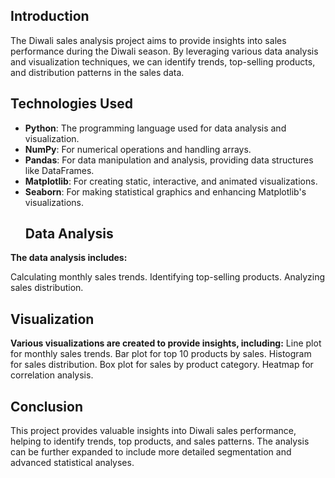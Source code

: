 ## Introduction
The Diwali sales analysis project aims to provide insights into sales performance during the Diwali season. By leveraging various data analysis and visualization techniques, we can identify trends, top-selling products, and distribution patterns in the sales data.

## Technologies Used
- **Python**: The programming language used for data analysis and visualization.
- **NumPy**: For numerical operations and handling arrays.
- **Pandas**: For data manipulation and analysis, providing data structures like DataFrames.
- **Matplotlib**: For creating static, interactive, and animated visualizations.
- **Seaborn**: For making statistical graphics and enhancing Matplotlib's visualizations.
  ## Data Analysis
**The data analysis includes:**

Calculating monthly sales trends.
Identifying top-selling products.
Analyzing sales distribution.
## Visualization
**Various visualizations are created to provide insights, including:**
Line plot for monthly sales trends.
Bar plot for top 10 products by sales.
Histogram for sales distribution.
Box plot for sales by product category.
Heatmap for correlation analysis.
## Conclusion
This project provides valuable insights into Diwali sales performance, helping to identify trends, top products, and sales patterns. The analysis can be further expanded to include more detailed segmentation and advanced statistical analyses.
